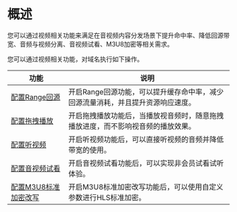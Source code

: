 # 概述

您可以通过视频相关功能来满足在音视频内容分发场景下提升命中率、降低回源带宽、音频与视频分离、音视频试看、M3U8加密等相关需求。

您可以通过视频相关功能，对域名执行如下操作。

|功能|说明|
|--|--|
|[配置Range回源](/intl.zh-CN/域名管理/视频相关/配置Range回源.md)|开启Range回源功能，可以提升缓存命中率，减少回源流量消耗，并且提升资源响应速度。|
|[配置拖拽播放](/intl.zh-CN/域名管理/视频相关/配置拖拽播放.md)|开启拖拽播放功能后，当播放视音频时，随意拖拽播放进度，而不影响视音频的播放效果。|
|[配置听视频](/intl.zh-CN/域名管理/视频相关/配置听视频.md)|开启听视频功能后，可以直接听视频的音频并降低带宽的使用。|
|[配置音视频试看](/intl.zh-CN/域名管理/视频相关/配置音视频试看.md)|开启音视频试看功能后，可以实现非会员试看试听体验。|
|[配置M3U8标准加密改写](/intl.zh-CN/域名管理/视频相关/配置M3U8标准加密改写.md)|开启M3U8标准加密改写功能后，可以使用自定义参数进行HLS标准加密。|

